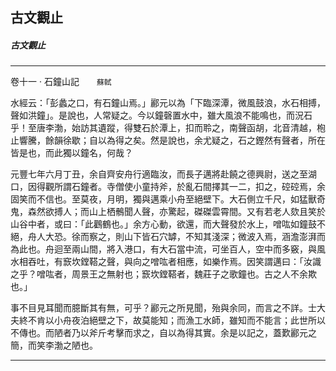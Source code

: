 

## 古文觀止

##### 古文觀止

* * *

卷十一 ‧ 石鐘山記　　`蘇軾`

水經云：「彭蠡之口，有石鐘山焉。」酈元以為「下臨深潭，微風鼓浪，水石相搏，聲如洪鐘」。是說也，人常疑之。今以鐘磬置水中，雖大風浪不能鳴也，而況石乎！至唐李渤，始訪其遺蹤，得雙石於潭上，扣而聆之，南聲函胡，北音清越，枹止響騰，餘韻徐歇；自以為得之矣。然是說也，余尤疑之，石之鏗然有聲者，所在皆是也，而此獨以鐘名，何哉？

元豐七年六月丁丑，余自齊安舟行適臨汝，而長子邁將赴饒之德興尉，送之至湖口，因得觀所謂石鐘者。寺僧使小童持斧，於亂石間擇其一二，扣之，硿硿焉，余固笑而不信也。至莫夜，月明，獨與邁乘小舟至絕壁下。大石側立千尺，如猛獸奇鬼，森然欲搏人；而山上栖鶻聞人聲，亦驚起，磔磔雲霄間。又有若老人欬且笑於山谷中者，或曰：「此鸛鶴也。」余方心動，欲還，而大聲發於水上，噌吰如鐘鼓不絕，舟人大恐。徐而察之，則山下皆石穴罅，不知其淺深；微波入焉，涵澹澎湃而為此也。舟迴至兩山間，將入港口，有大石當中流，可坐百人，空中而多竅，與風水相吞吐，有窾坎鏜鞳之聲，與向之噌吰者相應，如樂作焉。因笑謂邁曰：「汝識之乎？噌吰者，周景王之無射也；窾坎鏜鞳者，魏莊子之歌鐘也。古之人不余欺也。」

事不目見耳聞而臆斷其有無，可乎？酈元之所見聞，殆與余同，而言之不詳。士大夫終不肯以小舟夜泊絕壁之下，故莫能知；而漁工水師，雖知而不能言；此世所以不傳也。而陋者乃以斧斤考擊而求之，自以為得其實。余是以記之，蓋歎酈元之簡，而笑李渤之陋也。

* * *

